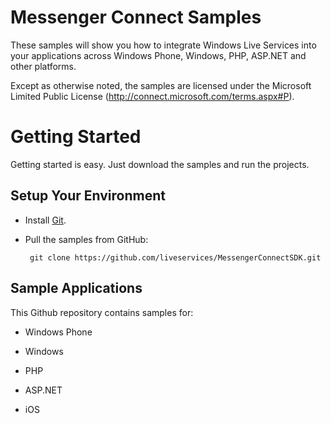Messenger Connect Samples
===========================

These samples will show you how to integrate Windows Live Services into your applications across Windows Phone, Windows, PHP, ASP.NET and other platforms.

Except as otherwise noted, the samples are licensed under the Microsoft Limited Public License (http://connect.microsoft.com/terms.aspx#P).

Getting Started
===============
Getting started is easy. Just download the samples and run the projects.

Setup Your Environment
----------------------

* Install [Git](http://git-scm.com/).

* Pull the samples from GitHub:

       git clone https://github.com/liveservices/MessengerConnectSDK.git

Sample Applications
-------------------

This Github repository contains samples for:

* Windows Phone

* Windows

* PHP

* ASP.NET

* iOS
